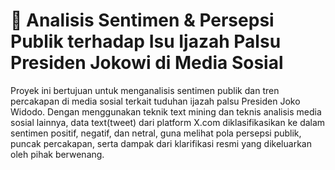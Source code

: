 # **🧠 Analisis Sentimen & Persepsi Publik terhadap Isu Ijazah Palsu Presiden Jokowi di Media Sosial**

Proyek ini bertujuan untuk menganalisis sentimen publik dan tren percakapan di media sosial terkait tuduhan ijazah palsu Presiden Joko Widodo. Dengan menggunakan teknik text mining dan teknis analisis media sosial lainnya, data text(tweet) dari platform X.com diklasifikasikan ke dalam sentimen positif, negatif, dan netral, guna melihat pola persepsi publik, puncak percakapan, serta dampak dari klarifikasi resmi yang dikeluarkan oleh pihak berwenang.
